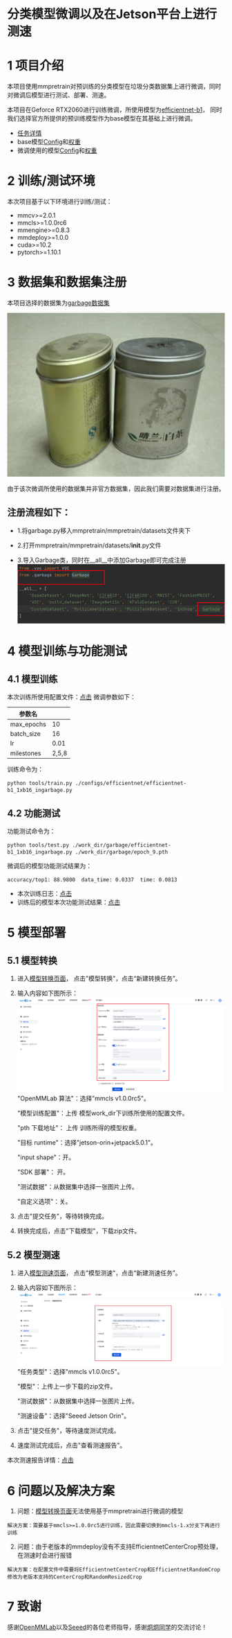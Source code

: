 # 分类模型微调以及在Jetson平台上进行测速

# 1 项目介绍
本项目使用mmpretrain对预训练的分类模型在垃圾分类数据集上进行微调，同时对微调后模型进行测试、部署、测速。

本项目在Geforce RTX2060进行训练微调，所使用模型为[efficientnet-b1](mmpretrain/configs/efficientnet/README.md)，
同时我们选择官方所提供的预训练模型作为base模型在其基础上进行微调。
- [任务详情](https://github.com/open-mmlab/OpenMMLabCamp/discussions/566)
- base模型[Config](https://github.com/open-mmlab/mmpretrain/blob/mmcls-1.x/configs/efficientnet/efficientnet-b2_8xb32_in1k.py)和[权重](https://download.openmmlab.com/mmclassification/v0/efficientnet/efficientnet-b1_3rdparty-ra-noisystudent_in1k_20221103-756bcbc0.pth)
- 微调使用的模型[Config](./mmpretrain/configs/efficientnet/efficientnet-b1_ingarbage.py)和[权重]()

# 2 训练/测试环境
本次项目基于以下环境进行训练/测试：

- mmcv>=2.0.1
- mmcls>=1.0.0rc6
- mmengine>=0.8.3
- mmdeploy>=1.0.0
- cuda>=10.2
- pytorch>=1.10.1


# 3 数据集和数据集注册

本项目选择的数据集为[garbage数据集](https://aistudio.baidu.com/aistudio/datasetdetail/77996)

![image_data](data/img/1121.jpg)

由于该次微调所使用的数据集并非官方数据集，因此我们需要对数据集进行注册。

## 注册流程如下：
- 1.将garbage.py移入mmpretrain/mmpretrain/datasets文件夹下

- 2.打开mmpretrain/mmpretrain/datasets/__init__.py文件

- 3.导入Garbage类，同时在__all__中添加Garbage即可完成注册
![garbage_register](data/img/data_register.png)

# 4 模型训练与功能测试

## 4.1 模型训练

本次训练所使用配置文件：[点击](./data/efficientnet-b1_1xb16_ingarbage.py)
微调参数如下：

| 参数名        |       |
|------------|-------|
| max_epochs | 10    |
| batch_size | 16    |
| lr         | 0.01  |
| milestones | 2,5,8 |


训练命令为：

```
python tools/train.py ./configs/efficientnet/efficientnet-b1_1xb16_ingarbage.py
```

## 4.2 功能测试

功能测试命令为：

```
python tools/test.py ./work_dir/garbage/efficientnet-b1_1xb16_ingarbage.py ./work_dir/garbage/epoch_9.pth
```

微调后的模型功能测试结果为：

```
accuracy/top1: 88.9800  data_time: 0.0337  time: 0.0813
```

- 本次训练日志：[点击](data/log/20230801_110349/20230801_110349.log)
- 训练后的模型本次功能测试结果：[点击](data/log/20230801_124732/20230801_124732.json)

# 5 模型部署

## 5.1 模型转换

1. 进入[模型转换页面](https://platform.openmmlab.com/deploee/task-convert-list)， 点击"模型转换"，点击“新建转换任务”。

2. 输入内容如下图所示：
<img src="./data/img/model_convert.png" alt="model_convert.png" style="zoom: 100%;" />"OpenMMLab 算法"：选择"mmcls v1.0.0rc5"。

    "模型训练配置"：上传 模型work_dir下训练所使用的配置文件。

    "pth 下载地址"： 上传 训练所得的模型权重。

    "目标 runtime"：选择"jetson-orin+jetpack5.0.1"。

    "input shape"：开。

    "SDK 部署"： 开。

    "测试数据"：从数据集中选择一张图片上传。

    "自定义选项"：关。

3. 点击"提交任务"，等待转换完成。

4. 转换完成后，点击"下载模型"，下载zip文件。

## 5.2 模型测速

1. 进入[模型测速页面](https://platform.openmmlab.com/deploee/task-profile-list)， 点击"模型测速"，点击“新建测速任务”。

2. 输入内容如下图所示：<img src="data/img/speed_test.png" alt="speed_test.png" style="zoom: 100%;" />"任务类型"：选择"mmcls v1.0.0rc5"。

    "模型"：上传上一步下载的zip文件。

    "测试数据"：从数据集中选择一张图片上传。

    "测速设备"：选择"<span class="ant-select-selection-item-content">Seeed Jetson Orin</span>"。

3. 点击"提交任务"，等待速度测试完成。

4. 速度测试完成后，点击"查看测速报告"。

本次测速报告详情：[点击](https://openmmlab-deploee.oss-cn-shanghai.aliyuncs.com/tmp/profile_speed/834145.txt)

# 6 问题以及解决方案
1. 问题：[模型转换页面](https://platform.openmmlab.com/deploee/task-convert-list)无法使用基于mmpretrain进行微调的模型
```
解决方案：需要基于mmcls>=1.0.0rc5进行训练，因此需要切换到mmcls-1.x分支下再进行训练
```

2. 问题：由于老版本的mmdeploy没有不支持EfficientnetCenterCrop预处理，在测速时会进行报错
```
解决方案：在配置文件中需要将EfficientnetCenterCrop和EfficientnetRandomCrop修改为老版本支持的CenterCrop和RandomResizedCrop
```

# 7 致谢
感谢[OpenMMLab](https://github.com/open-mmlab)以及[Seeed](https://wiki.seeedstudio.com/Getting_Started)的各位老师指导，感谢[炯炯同学](https://github.com/jiongjiongli/mmdet_jetson)的交流讨论！